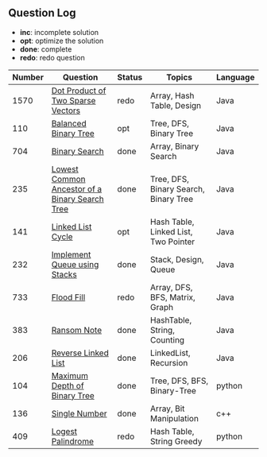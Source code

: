 ## Question Log
- **inc**: incomplete solution
- **opt**: optimize the solution
- **done**: complete
- **redo**: redo question

| Number      | Question |  Status     | Topics   | Language |
| ----------- | -------- | ----------- | -------- | -------- |
| 1570        |  [Dot Product of Two Sparse Vectors](https://leetcode.com/problems/dot-product-of-two-sparse-vectors/description/)  | redo         | Array, Hash Table, Design | Java |
| 110        |  [Balanced Binary Tree](https://leetcode.com/problems/balanced-binary-tree/description/)  | opt         | Tree, DFS, Binary Tree | Java |
| 704        |  [Binary Search](https://leetcode.com/problems/binary-search/description/)  |    done      | Array, Binary Search | Java |
| 235        |  [Lowest Common Ancestor of a Binary Search Tree](https://leetcode.com/problems/lowest-common-ancestor-of-a-binary-search-tree/description/)  |    done      | Tree, DFS, Binary Search, Binary Tree | Java |
| 141        |  [Linked List Cycle](https://leetcode.com/problems/linked-list-cycle/description/)  |    opt      | Hash Table, Linked List, Two Pointer | Java |
| 232        |  [Implement Queue using Stacks](https://leetcode.com/problems/implement-queue-using-stacks/description/)  |    done      | Stack, Design, Queue | Java |
| 733        |  [Flood Fill](https://leetcode.com/problems/flood-fill/description/)  |    redo      | Array, DFS, BFS, Matrix, Graph | Java |
| 383        |  [Ransom Note](https://leetcode.com/problems/ransom-note/description/)  |    done      | HashTable, String, Counting | Java |
| 206        |  [Reverse Linked List](https://leetcode.com/problems/reverse-linked-list/description/)  |    done      | LinkedList, Recursion | Java |
| 104        |  [Maximum Depth of Binary Tree](https://leetcode.com/problems/maximum-depth-of-binary-tree/description/)  |    done      | Tree, DFS, BFS, Binary-Tree | python |
| 136        |  [Single Number](https://leetcode.com/single-number/description/)  |    done      | Array, Bit Manipulation | c++ |
| 409        |  [Logest Palindrome](https://leetcode.com/longest-palindrome/description/)  |    redo      | Hash Table, String Greedy | python |
